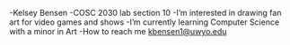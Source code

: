 -Kelsey Bensen
-COSC 2030 lab section 10
-I’m interested in drawing fan art for video games and shows 
-I’m currently learning Computer Science with a minor in Art
-How to reach me kbensen1@uwyo.edu

<!---
Rbensek/Rbensek is a ✨ special ✨ repository because its `README.md` (this file) appears on your GitHub profile.
You can click the Preview link to take a look at your changes.
--->
